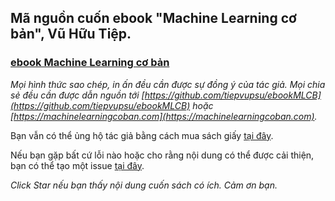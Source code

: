 ## Mã nguồn cuốn ebook "Machine Learning cơ bản", Vũ Hữu Tiệp.

### [ebook Machine Learning cơ bản](https://github.com/tiepvupsu/ebookMLCB/blob/master/book_ML.pdf)

*Mọi hình thức sao chép, in ấn đều cần được sự đồng ý của tác giả. Mọi chia sẻ đều cần được dẫn nguồn tới [https://github.com/tiepvupsu/ebookMLCB](https://github.com/tiepvupsu/ebookMLCB) hoặc [https://machinelearningcoban.com](https://machinelearningcoban.com).*


Bạn vẫn có thể ủng hộ tác giả bằng cách mua sách giấy [tại đây](https://machinelearningcoban.com/ebook/).

Nếu bạn gặp bất cứ lỗi nào hoặc cho rằng nội dung có thể được cải thiện, bạn có thể tạo một issue [tại đây](https://github.com/tiepvupsu/ebookMLCB/issues).

*Click Star nếu bạn thấy nội dung cuốn sách có ích. Cảm ơn bạn.*


